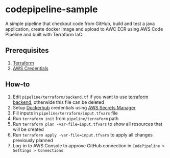 # codepipeline-sample
A simple pipeline that checkout code from GitHub, build and test a java application, create docker image and upload to AWC ECR using AWS Code PIpeline and built with Terraform IaC.

## Prerequisites

1. [Terraform](https://www.terraform.io/downloads.html)
2. [AWS Credentials](https://docs.aws.amazon.com/cli/latest/userguide/cli-configure-files.html) 

## How-to

1. Edit `pipeline/terraform/backend.tf` if you want to use [terraform backend](https://www.terraform.io/docs/language/settings/backends/index.html), otherwide this file can be deleted
2. Setup [Dockerhub](https://hub.docker.com/) credentials using [AWS Secrets Manager](https://docs.aws.amazon.com/secretsmanager/latest/userguide/tutorials_basic.html#tutorial-basic-step1)
3. Fill inputs in `pipeline/terraform/input.tfvars` file
4. Run `terraform init` from `pipeline/terraform` path
5. Run `terraform plan -var-file=input.tfvars` to show all resources that will be created
6. Run `terraform apply -var-file=input.tfvars` to apply all changes previously planned
7. Log-in to AWS Console to approve GitHub connection in `CodePipeline > Settings > Connections`